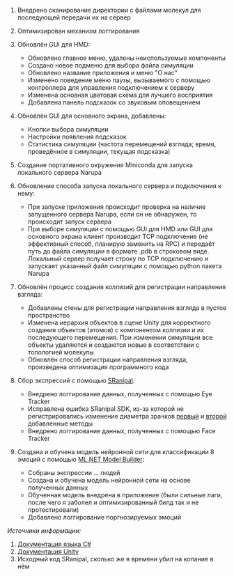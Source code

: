 1. Внедрено сканирование директории с файлами молекул для последующей передачи их на сервер

2. Оптимизирован механизм логгирования

3. Обновлён GUI для HMD:
    - Обновлено главное меню, удалены неиспользуемые компоненты
    - Создано новое подменю для выбора файла симуляции
    - Обновлено название приложения и меню "О нас"
    - Изменено поведение меню паузы, вызываемого с помощью контроллера для управления подключением к серверу
    - Изменена основная цветовая схема для лучшего восприятия
    - Добавлена панель подсказок со звуковым оповещением

4. Обновлён GUI для основного экрана, добавлены:
    - Кнопки выбора симуляции
    - Настройки появления подсказок
    - Статистика симуляции (частота перемещений взгляда; время, проведённое в симуляции, текущая подсказка)

5. Создание портативного окружения Miniconda для запуска локального сервера Narupa

6. Обновление способа запуска локального сервера и подключения к нему:
    - При запуске приложения происходит проверка на наличие запущенного сервера Narupa, если он не обнаружен, то происходит запуск сервера
    - При выборе симуляции с помощью GUI для HMD или GUI для основного экрана клиент производит TCP подключение (не эффективный способ, планирую заменить на RPC) и передаёт путь до файла симуляции в формате .pdb в строковом виде. Локальный сервер получает строку по TCP подключению и запускает указанный файл симуляции с помощью python пакета Narupa

7. Обновлён процесс создания коллизий для регистрации направления взгляда:
    - Добавлены стены для регистрации направления взгляда в пустое пространство
    - Изменена иерархия объектов в сцене Unity для корректного создания объектов (атомов) с компонентом коллизии и их последующего перемещения. При изменении симуляции все объекты удаляются и создаются новые в соответствии с топологией молекулы
    - Обновлён способ регистрации направления взгляда, произведена оптимизация программного кода

8. Сбор экспрессий с помощью [SRanipal](https://developer.vive.com/resources/vive-sense/eye-and-facial-tracking-sdk/download/latest/):
    - Внедрено логгирование данных, полученных с помощью Eye Tracker
    - Исправлена ошибка SRanipal SDK, из-за которой не регистрировались изменение диаметра зрачков [первый](https://github.com/gosvoh/ITMO-SCAMT/blob/887cf816fa5401d691cca6b926c187bc5b54d0f8/Assets/ViveSR/Scripts/Eye/SRanipal_Eye_v2.cs#L545) и [второй](https://github.com/gosvoh/ITMO-SCAMT/blob/887cf816fa5401d691cca6b926c187bc5b54d0f8/Assets/ViveSR/Scripts/Eye/SRanipal_Eye_v2.cs#L563) добавленные методы
    - Внедрено логгирование данных, полученных с помощью Face Tracker

9. Создана и обучена модель нейронной сети для классификации 8 эмоций с помощью [ML.NET Model Builder](https://dotnet.microsoft.com/en-us/apps/machinelearning-ai/ml-dotnet/model-builder):
    - Собраны экспрессии ... людей
    - Создана и обучена модель нейронной сети на основе полученных данных
    - Обученная модель внедрена в приложение (были сильные лаги, после чего я заболел и оптимизированный билд так и не протестировали)
    - Добавлено логгирование поргнозируемых эмоций

*Источники информации:*

1. [Документация языка C#](https://docs.microsoft.com/en-us/dotnet/csharp/)
2. [Документация Unity](https://docs.unity.com/)
3. Исходный код SRanipal, сколько же я времени убил на копание в нём
